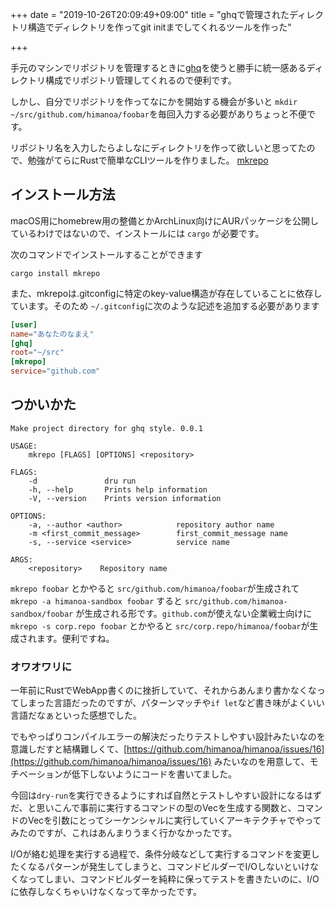 +++
date = "2019-10-26T20:09:49+09:00"
title = "ghqで管理されたディレクトリ構造でディレクトリを作ってgit initまでしてくれるツールを作った"

+++

手元のマシンでリポジトリを管理するときに[ghq](https://github.com/motemen/ghq)を使うと勝手に統一感あるディレクトリ構成でリポジトリ管理してくれるので便利です。



しかし、自分でリポジトリを作ってなにかを開始する機会が多いと `mkdir ~/src/github.com/himanoa/foobar`を毎回入力する必要がありちょっと不便です。

リポジトリ名を入力したらよしなにディレクトリを作って欲しいと思ってたので、勉強がてらにRustで簡単なCLIツールを作りました。 [mkrepo](https://github.com/himanoa/mkrepo)



## インストール方法

macOS用にhomebrew用の整備とかArchLinux向けにAURパッケージを公開しているわけではないので、インストールには `cargo` が必要です。

次のコマンドでインストールすることができます

`cargo install mkrepo`

また、mkrepoは.gitconfigに特定のkey-value構造が存在していることに依存しています。そのため `~/.gitconfig`に次のような記述を追加する必要があります

```toml
[user]
name="あなたのなまえ"
[ghq]
root="~/src"
[mkrepo]
service="github.com"
```

## つかいかた

```
Make project directory for ghq style. 0.0.1

USAGE:
    mkrepo [FLAGS] [OPTIONS] <repository>

FLAGS:
    -d               dru run
    -h, --help       Prints help information
    -V, --version    Prints version information

OPTIONS:
    -a, --author <author>            repository author name
    -m <first_commit_message>        first_commit_message name
    -s, --service <service>          service name

ARGS:
    <repository>    Repository name

```



`mkrepo foobar` とかやると `src/github.com/himanoa/foobar`が生成されて `mkrepo -a himanoa-sandbox foobar` すると `src/github.com/himanoa-sandbox/foobar` が生成される形です。`github.com`が使えない企業戦士向けに `mkrepo -s corp.repo foobar` とかやると `src/corp.repo/himanoa/foobar`が生成されます。便利ですね。



### オワオワリに

一年前にRustでWebApp書くのに挫折していて、それからあんまり書かなくなってしまった言語だったのですが、パターンマッチや`if let`など書き味がよくいい言語だなぁといった感想でした。

でもやっぱりコンパイルエラーの解決だったりテストしやすい設計みたいなのを意識しだすと結構難しくて、[https://github.com/himanoa/himanoa/issues/16](https://github.com/himanoa/himanoa/issues/16) みたいなのを用意して、モチベーションが低下しないようにコードを書いてました。

今回は`dry-run`を実行できるようにすれば自然とテストしやすい設計になるはずだ、と思いこんで事前に実行するコマンドの型のVecを生成する関数と、コマンドのVecを引数にとってシーケンシャルに実行していくアーキテクチャでやってみたのですが、これはあんまりうまく行かなかったです。

I/Oが絡む処理を実行する過程で、条件分岐などして実行するコマンドを変更したくなるパターンが発生してしまうと、コマンドビルダーでI/Oしないといけなくなってしまい、コマンドビルダーを純粋に保ってテストを書きたいのに、I/Oに依存しなくちゃいけなくなって辛かったです。